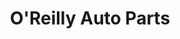 ---
title: "O'Reilly Auto Parts"
url: /greenville/oreilly-auto-parts-laurens-road/
shop: car parts
---